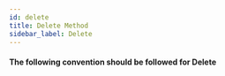 ```yaml
---
id: delete
title: Delete Method
sidebar_label: Delete
---
```


#### The following convention should be followed for Delete
